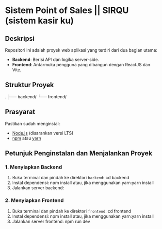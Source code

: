 # Sistem Point of Sales || SIRQU (sistem kasir ku)
## Deskripsi
Repositori ini adalah proyek web aplikasi yang terdiri dari dua bagian utama:
- **Backend**: Berisi API dan logika server-side.
- **Frontend**: Antarmuka pengguna yang dibangun dengan ReactJS dan Vite.

## Struktur Proyek
. ├── backend/ └── frontend/


## Prasyarat
Pastikan sudah menginstal:
- [Node.js](https://nodejs.org/) (disarankan versi LTS)
- [npm](https://www.npmjs.com/) atau [yarn](https://yarnpkg.com/)

## Petunjuk Penginstalan dan Menjalankan Proyek

### 1. Menyiapkan Backend

1. Buka terminal dan pindah ke direktori `backend`: cd backend
2. Instal dependensi: npm install atau, jika menggunakan yarn:yarn install
3. Jalankan server backend:
   
### 2. Menyiapkan Frontend

1. Buka terminal dan pindah ke direktori `frontend`: cd frontend
2. Instal dependensi: npm install atau, jika menggunakan yarn:yarn install
3. Jalankan server frontend: npm run dev

